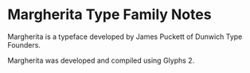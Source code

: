 # Margherita Type Family Notes

Margherita is a typeface developed by James Puckett of Dunwich Type Founders.

Margherita was developed and compiled using Glyphs 2.